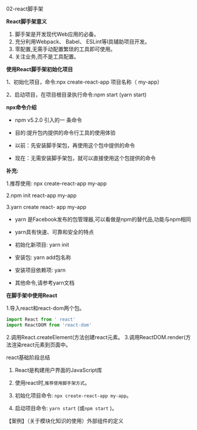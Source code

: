 02-react脚手架

**React脚手架意义**

1. 脚手架是开发现代Web应用的必备。
2. 充分利用Webpack、 Babel、 ESLint等I具辅助项目开发。
3. 零配置,无需手动配置繁琐的工具即可使用。
4. 关注业务,而不是工具配置。

**使用React脚手架初始化项目**

1、初始化项目，命令:npx create-react-app 项目名称（ my-app）

2、启动项目，在项目根目录执行命令:npm start (yarn start)

**npx命令介绍**

- npm v5.2.0 引入的一 条命令
  
- 目的:提升包内提供的命令行工具的使用体验
  
- 以前：先安装脚手架包，再使用这个包中提供的命令
  
- 现在：无需安装脚手架包，就可以直接使用这个包提供的命令
  

**补充:**

1.推荐使用: npx create-react-app my-app

2.npm init react-app my-app

3.yarn create react- app my-app

- yarn 是Facebook发布的包管理器,可以看做是npm的替代品,功能与npm相同
  
- yarn具有快速、可靠和安全的特点
  
- 初始化新项目: yarn init
  
- 安装包: yarn add包名称
  
- 安装项目依赖项: yarn
  
- 其他命令,请参考yarn文档
  

**在脚手架中使用React**

1.导入react和react-dom两个包。

```js
import React from ' react'
import ReactDOM from 'react-dom'
```

2.调用React.createElement(方法创建react元素。
3.调用ReactDOM.render(方法渲染react元素到页面中。

react基础阶段总结

1. React是构建用户界面的JavaScript库
  
2. 使用react时,`推荐使用脚手架方式`。
  
3. 初始化项目命令: `npx create-react-app my-app`。
  
4. 启动项目命令: `yarn start` (或`npm start` )。
  
  【案例】（关于模块化知识的使用）外部组件的定义